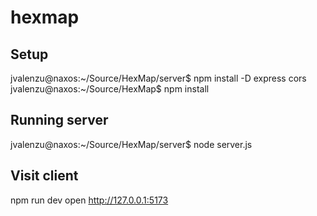 # hexmap

## Setup
   jvalenzu@naxos:~/Source/HexMap/server$ npm install -D express cors
   jvalenzu@naxos:~/Source/HexMap$ npm install

## Running server
   jvalenzu@naxos:~/Source/HexMap/server$ node server.js 
   
## Visit client
   npm run dev
   open http://127.0.0.1:5173
   

